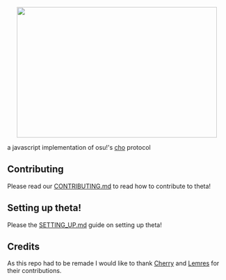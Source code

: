 <p align="center">
  <img width="460" height="300" src="https://raw.githubusercontent.com/theta-project/theta/master/docs/logo.png">
</p>

a javascript implementation of osu!'s [cho](https://c.ppy.sh/) protocol

## Contributing
Please read our [CONTRIBUTING.md](docs/CONTRIBUTING.md) to read how to contribute to theta! 

## Setting up theta!
Please the [SETTING_UP.md](docs/SETTING_UP.md) guide on setting up theta! 

## Credits
As this repo had to be remade I would like to thank [Cherry](https://github.com/xxCherry) and [Lemres](https://github.com/Calemy) for their contributions. 